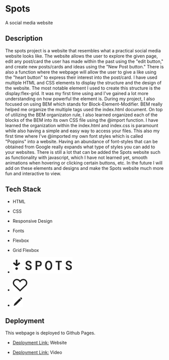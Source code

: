 # Spots

A social media website

## Description

The spots project is a website that resembles what a practical social media website looks like. The website allows the user to explore the given page, edit any post/card the user has made within the past using the "edit button," and create new posts/cards and ideas using the "New Post button." There is also a function where the webpage will allow the user to give a like using the "heart button" to express their interest into the post/card. I have used multiple HTML and CSS elements to display the structure and the design of the website. The most notable element I used to create this structure is the display:flex-grid. It was my first time using and I've gained a lot more understanding on how powerful the element is. During my project, I also focused on using BEM which stands for Block-Element-Modifier. BEM really helped me organize the multiple tags used the index.html document. On top of utilizing the BEM organizaton rule, I also learned organized each of the blocks of the BEM into its own CSS file using the @import function. I have learned the organization within the index.html and index.css is paramount while also having a simple and easy way to access your files. This also my first time where I've @imported my own font styles which is called "Poppins" into a website. Having an abundance of font-styles that can be obtained from Google really expands what type of styles you can add to your websites. There is still a lot that can be added the Spots website such as functionality with javascript, which I have not learned yet, smooth animations when hovering or clicking certain buttons, etc. In the future I will add on these elements and designs and make the Spots website much more fun and interactive to view.

## Tech Stack

- HTML

- CSS

- Responsive Design

- Fonts

- Flexbox

- Grid Flexbox

- ![alt text](./images/demo/spotslogo.svg)

- ![alt text](./images/demo/heart.svg)

- ![alt text](./images/demo/pencil.svg)

## Deployment

This webpage is deployed to Github Pages.

- [Deployment Link:](https://dwan5000.github.io/se_project_spots/) Website

- [Deployment Link:](https://drive.google.com/file/d/1C7ZM3CO1LUVZDL9aPf4RxjFOmskKcHXx/view?usp=sharing) Video
